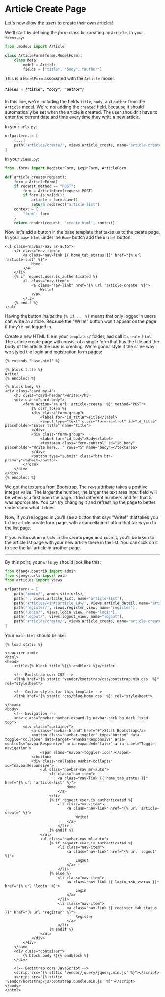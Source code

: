 # Article Create Page
Let's now allow the *users* to create their own articles!

We'll start by defining the *form* class for creating an `Article`. In your `forms.py`:
```python
from .models import Article

class ArticleForm(forms.ModelForm):
    class Meta:
        model = Article
        fields = ["title", "body", "author"]
```
This is a `ModelForm` associated with the `Article` model.

##### `fields = ["title", "body", "author"]`
In this line, we're including the  fields `title`, `body`, and `author` from the `Article` model. We're not adding the `created` field, because it should automatically be set when the article is created. The user shouldn't have to enter the current date and time every time they write a new article.

In your `urls.py`:
```python
urlpatterns = [
    [...]
    path('articles/create/', views.article_create, name="article-create"),
]
```
In your `views.py`:
```python
from .forms import RegisterForm, LoginForm, ArticleForm

def article_create(request):
    form = ArticleForm()
    if request.method == "POST":
        form = ArticleForm(request.POST)
        if form.is_valid():
            article = form.save()
            return redirect("article-list")
    context = {
        "form": form
    }
    return render(request, 'create.html', context)
```

Now let's add a button in the base template that takes us to the create page. In your `base.html` under the `Home` button add the `Write!` button:
```django
<ul class="navbar-nav mr-auto">
    <li class="nav-item">
        <a class="nav-link {{ home_tab_status }}" href="{% url 'article-list' %}">
            Home
        </a>
    </li>
    {% if request.user.is_authenticated %}
        <li class="nav-item">
            <a class="nav-link" href="{% url 'article-create' %}">
                Write!
            </a>
        </li>
    {% endif %}
</ul>
```
Having the button *inside* the `{% if ... %}` means that only logged in users can write an article. Because the "Write!" button won't appear on the page if they're not logged in.

Create a new HTML file in your `templates/` folder, and call it `create.html`. The article create page will consist of a single form that has the title and the body of the article the user is creating. We're gonna style it the same way we styled the login and registration form pages:
```django
{% extends "base.html" %}

{% block title %}
Write!
{% endblock %}

{% block body %}
<div class="card my-4">
    <h5 class="card-header">Write!</h5>
    <div class="card-body">
        <form action="{% url 'article-create' %}" method="POST">
            {% csrf_token %}
            <div class="form-group">
                <label for="id_title">Title</label>
                <input type="text" class="form-control" id="id_title" placeholder="Enter Title" name="title">
            </div>
            <div class="form-group">
                <label for="id_body">Body</label>
                <textarea class="form-control" id="id_body" placeholder="Write here..." rows="5" name="body"></textarea>
            </div>
            <button type="submit" class="btn btn-primary">Submit</button>
        </form>
    </div>
</div>
{% endblock %}
```

We got the [textarea from Bootstrap](https://getbootstrap.com/docs/4.3/components/forms/#form-controls). The `rows` attribute takes a positive integer value. The larger the number, the larger the text area input field will be when you first open the page. I tried different numbers and felt that 5 was appropriate. You can try changing it and refreshing the page to better understand what it does.

Now, if you're logged in you'll see a button that says "Write!" that takes you to the article create form page, with a cancellation button that takes you to the list page.

If you write out an article in the create page and submit, you'll be taken to the article list page with your new article there in the list. You can click on it to see the full article in another page.

---

By this point, your `urls.py` should look like this:
```python
from django.contrib import admin
from django.urls import path
from articles import views

urlpatterns = [
    path('admin/', admin.site.urls),
    path('', views.article_list, name="article-list"),
    path('articles/<int:article_id>/', views.article_detail, name="article-detail"),
    path('register/', views.register_view, name="register"),
    path('login/', views.login_view, name="login"),
    path('logout/', views.logout_view, name="logout"),
    path('articles/create/', views.article_create, name="article-create"),
]
```

Your `base.html` should be like:
```django
{% load static %}

<!DOCTYPE html>
<html>
<head>
    <title>{% block title %}{% endblock %}</title>

    <!-- Bootstrap core CSS -->
    <link href="{% static 'vendor/bootstrap/css/bootstrap.min.css' %}" rel="stylesheet">

    <!-- Custom styles for this template -->
    <link href="{% static 'css/blog-home.css' %}" rel="stylesheet">

</head>
<body>
    <!-- Navigation -->
    <nav class="navbar navbar-expand-lg navbar-dark bg-dark fixed-top">
        <div class="container">
            <a class="navbar-brand" href="#">Start Bootstrap</a>
            <button class="navbar-toggler" type="button" data-toggle="collapse" data-target="#navbarResponsive" aria-controls="navbarResponsive" aria-expanded="false" aria-label="Toggle navigation">
                <span class="navbar-toggler-icon"></span>
            </button>
            <div class="collapse navbar-collapse" id="navbarResponsive">
                <ul class="navbar-nav mr-auto">
                    <li class="nav-item">
                        <a class="nav-link {{ home_tab_status }}" href="{% url 'article-list' %}">
                            Home
                        </a>
                    </li>
                    {% if request.user.is_authenticated %}
                        <li class="nav-item">
                            <a class="nav-link" href="{% url 'article-create' %}">
                                Write!
                            </a>
                        </li>
                    {% endif %}
                </ul>
                <ul class="navbar-nav ml-auto">
                    {% if request.user.is_authenticated %}
                        <li class="nav-item">
                            <a class="nav-link" href="{% url 'logout' %}">
                                Logout
                            </a>
                        </li>
                    {% else %}
                        <li class="nav-item">
                            <a class="nav-link {{ login_tab_status }}" href="{% url 'login' %}">
                                Login
                            </a>
                        </li>
                        <li class="nav-item">
                            <a class="nav-link {{ register_tab_status }}" href="{% url 'register' %}">
                                Register
                            </a>
                        </li>
                    {% endif %}
                </ul>
            </div>
        </div>
    </nav>
    <div class="container">
        {% block body %}{% endblock %}
    </div>

    <!-- Bootstrap core JavaScript -->
    <script src="{% static 'vendor/jquery/jquery.min.js' %}"></script>
    <script src="{% static 'vendor/bootstrap/js/bootstrap.bundle.min.js' %}"></script>
</body>
</html>
```
